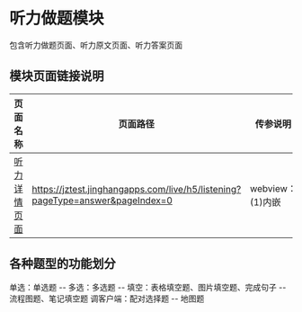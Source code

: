 <!-- 模块大标题 -->
# 听力做题模块
<!-- 模块说明 -->
包含听力做题页面、听力原文页面、听力答案页面

<!--项目功能模块说明-->
## 模块页面链接说明
| 页面名称 | 页面路径 | 传参说明 | 支持平台 |
|--------|---------|---------|---------|
|[听力详情页面]() | https://jztest.jinghangapps.com/live/h5/listening?pageType=answer&pageIndex=0 | webview：(1)内嵌 | webview | 

## 各种题型的功能划分
单选：单选题 -- 
多选：多选题 -- 
填空：表格填空题、图片填空题、完成句子 -- 流程图题、笔记填空题
调客户端：配对选择题 -- 地图题